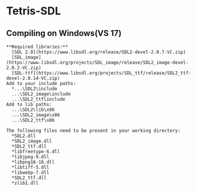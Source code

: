 # Tetris-SDL

  ## Compiling on Windows(VS 17)
    **Required libraries:**
      [SDL 2.0](https://www.libsdl.org/release/SDL2-devel-2.0.7-VC.zip)
      [SDL_image](https://www.libsdl.org/projects/SDL_image/release/SDL2_image-devel-2.0.2-VC.zip)
      [SDL-ttf](https://www.libsdl.org/projects/SDL_ttf/release/SDL2_ttf-devel-2.0.14-VC.zip)
    Add to your include paths:
      *...\SDL2\include
      ...\SDL2_image\include
      ...\SDL2_ttf\include
    Add to lib paths:
      ...\SDL2\lib\x86
      ...\SDL2_image\x86
      ...\SDL2_ttf\x86
    
    The following files need to be present in your working directory:
      *SDL2.dll
      *SDL2_image.dll
      *SDL2_ttf.dll
      *libfreetype-6.dll
      *libjpeg-9.dll
      *libpng16-16.dll
      *libtiff-5.dll
      *libwebp-7.dll
      *SDL2_ttf.dll
      *zlib1.dll    
      

